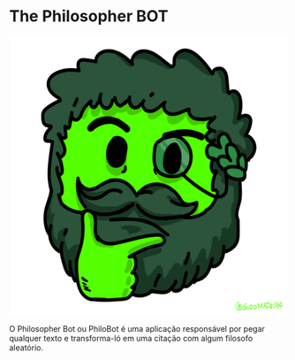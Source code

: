 # The Philosopher BOT


<p align="center">
  <img src="https://github.com/CaioMadeira/The-Philosopher-BOT/blob/master/Templates/Assets/logo_emoji_transparente.png" alt="Sublime's custom image"/>
</p>

O Philosopher Bot ou PhiloBot é uma aplicação responsável por pegar qualquer texto e transforma-ló em uma citação com algum filosofo aleatório.

